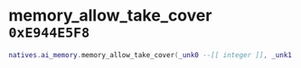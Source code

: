 # memory_allow_take_cover `0xE944E5F8`

```lua
natives.ai_memory.memory_allow_take_cover(_unk0 --[[ integer ]], _unk1 --[[ integer ]])
```